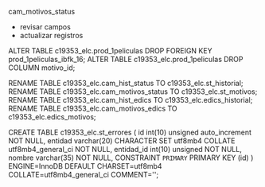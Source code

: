 cam_motivos_status
- revisar campos
- actualizar registros

ALTER TABLE c19353_elc.prod_1peliculas DROP FOREIGN KEY prod_1peliculas_ibfk_16;
ALTER TABLE c19353_elc.prod_1peliculas DROP COLUMN motivo_id;

RENAME TABLE c19353_elc.cam_hist_status TO c19353_elc.st_historial;
RENAME TABLE c19353_elc.cam_motivos_status TO c19353_elc.st_motivos;
RENAME TABLE c19353_elc.cam_hist_edics TO c19353_elc.edics_historial;
RENAME TABLE c19353_elc.cam_motivos_edics TO c19353_elc.edics_motivos;

CREATE TABLE c19353_elc.st_errores (
	id int(10) unsigned auto_increment NOT NULL,
	entidad varchar(20) CHARACTER SET utf8mb4 COLLATE utf8mb4_general_ci NOT NULL,
	entidad_id int(10) unsigned NOT NULL,
	nombre varchar(35) NOT NULL,
	CONSTRAINT `PRIMARY` PRIMARY KEY (id)
)
ENGINE=InnoDB DEFAULT CHARSET=utf8mb4 COLLATE=utf8mb4_general_ci COMMENT='';
